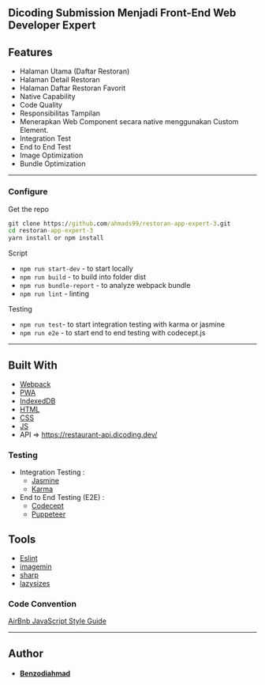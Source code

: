 ## Dicoding Submission Menjadi Front-End Web Developer Expert

## Features

- Halaman Utama (Daftar Restoran)
- Halaman Detail Restoran
- Halaman Daftar Restoran Favorit
- Native Capability
- Code Quality
- Responsibilitas Tampilan
- Menerapkan Web Component secara native menggunakan Custom Element.
- Integration Test
- End to End Test
- Image Optimization
- Bundle Optimization 

---

### Configure

Get the repo
```cmd
git clone https://github.com/ahmads99/restoran-app-expert-3.git
cd restoran-app-expert-3
yarn install or npm install
```
Script

- `npm run start-dev` - to start locally
- `npm run build` - to build into folder dist
- `npm run bundle-report` - to analyze webpack bundle
- `npm run lint` - linting

Testing
- `npm run test`- to start integration testing with karma or jasmine
- `npm run e2e` - to start end to end testing with codecept.js

---

## Built With
- [Webpack](https://webpack.js.org/)
- [PWA](https://developers.google.com/web/progressive-web-apps)
- [IndexedDB](https://developers.google.com/web/ilt/pwa/working-with-indexeddb)
- [HTML](https://www.w3schools.com/html/)
- [CSS](https://www.w3schools.com/css/)
- [JS](https://www.javascript.com/)
- API => https://restaurant-api.dicoding.dev/

### Testing

- Integration Testing :
  - [Jasmine](https://jasmine.github.io/)
  - [Karma](https://karma-runner.github.io)
- End to End Testing (E2E) :
  - [Codecept](https://codecept.io/)
  - [Puppeteer](https://codecept.io/helpers/Puppeteer/#seeinsource)

## Tools
- [Eslint](https://eslint.org/)
- [imagemin](https://github.com/imagemin/imagemin)
- [sharp](https://sharp.pixelplumbing.com/)
- [lazysizes](https://www.npmjs.com/package/lazysizes)

### Code Convention
[AirBnb JavaScript Style Guide](https://github.com/airbnb/javascript)

---

## Author
* #### [Benzodiahmad](https://www.linkedin.com/in/ahmadattoriq/)
